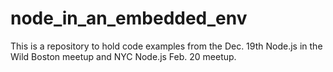 node_in_an_embedded_env
=======================

This is a repository to hold code examples from the Dec. 19th Node.js in the Wild Boston meetup and NYC Node.js Feb. 20 meetup.  
